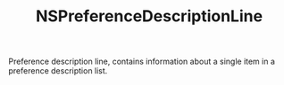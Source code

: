 ﻿---
uid: crmscript_ref_NSPreferenceDescriptionLine
title: NSPreferenceDescriptionLine
intellisense: Void.NSPreferenceDescriptionLine
keywords: NSPreferenceDescriptionLine
so.topic: reference
---

Preference description line, contains information about a single item in a preference description list.
